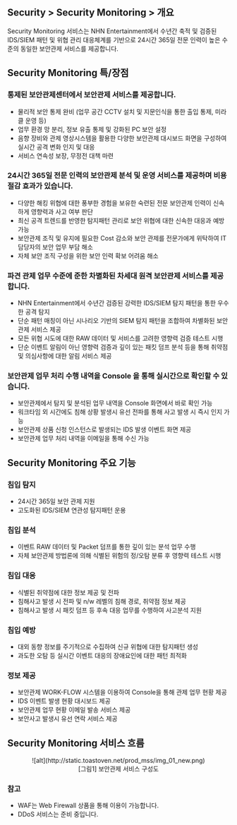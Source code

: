 ## Security > Security Monitoring > 개요

Security Monitoring 서비스는 NHN Entertainment에서 수년간 축적 및 검증된 IDS/SIEM 패턴 및 위협 관리 대응체계를 기반으로 24시간 365일 전문 인력이 높은 수준의 동일한 보안관제 서비스를 제공합니다.

## Security Monitoring 특/장점

### 통제된 보안관제센터에서 보안관제 서비스를 제공합니다.
- 물리적 보안 통제 완비 (업무 공간 CCTV 설치 및 지문인식을 통한 출입 통제, 미라클 운영 등)
- 업무 환경 망 분리, 정보 유출 통제 및 강화된 PC 보안 설정
- 음향 장비와 관제 영상시스템을 활용한 다양한 보안관제 대시보드 화면을 구성하여 실시간 공격 변화 인지 및 대응
- 서비스 연속성 보장, 무정전 대책 마련

### 24시간 365일 전문 인력의 보안관제 분석 및 운영 서비스를 제공하며 비용 절감 효과가 있습니다.
- 다양한 해킹 위협에 대한 풍부한 경험을 보유한 숙련된 전문 보안관제  인력이 신속하게 영향력과 사고 여부 판단
- 최신 공격 트렌드를 반영한 탐지패턴 관리로 보안 위협에 대한 신속한 대응과 예방 가능
- 보안관제 조직 및 유지에 필요한 Cost 감소와 보안 관제를 전문가에게 위탁하여 IT담당자의 보안 업무 부담 해소
- 자체 보안 조직 구성을 위한 보안 인력 확보 어려움 해소

### 파견 관제 업무 수준에 준한 차별화된 차세대 원격 보안관제 서비스를 제공합니다.
- NHN Entertainment에서 수년간 검증된 강력한 IDS/SIEM 탐지 패턴을 통한 우수한 공격 탐지
- 단순 패턴 매칭이 아닌 시나리오 기반의 SIEM 탐지 패턴을 조합하여 차별화된 보안관제 서비스 제공
- 모든 위협 시도에 대한 RAW 데이터 및 서비스를 고려한 영향력 검증 테스트 시행
- 단순 이벤트 알림이 아닌 영향력 검증과 깊이 있는 패킷 덤프 분석 등을 통해 취약점 및 의심사항에 대한 알림 서비스 제공

### 보안관제 업무 처리 수행 내역을 Console 을 통해 실시간으로 확인할 수 있습니다.
- 보안관제에서 탐지 및 분석된 업무 내역을 Console 화면에서 바로 확인 가능
- 워크타임 외 시간에도 침해 상황 발생시 유선 전파를 통해 사고 발생 시 즉시 인지 가능
- 보안관제 상품 신청 인스턴스로 발생되는 IDS 발생 이벤트 화면 제공
- 보안관제 업무 처리 내역을 이메일을 통해 수신 가능

## Security Monitoring 주요 기능

### 침입 탐지
- 24시간 365일 보안 관제 지원</li><li>고도화된 IDS/SIEM 연관성 탐지패턴 운용
### 침입 분석
- 이벤트 RAW 데이터 및 Packet 덤프를 통한 깊이 있는 분석 업무 수행
- 자체 보안관제 방법론에 의해 식별된 위험의 정/오탐 분류 후 영향력 테스트 시행
### 침입 대응
- 식별된 취약점에 대한 정보 제공 및 전파
- 침해사고 발생 시 전파 및 n/w 레벨의 침해 경로, 취약점 정보 제공
- 침해사고 발생 시 패킷 덤프 등 후속 대응 업무를 수행하여 사고분석 지원
### 침입 예방
- 대외 동향 정보를 주기적으로 수집하여 신규 위협에 대한 탐지패턴 생성
- 과도한 오탐 등 실시간 이벤트 대응의 장애요인에 대한 패턴 최적화
### 정보 제공
- 보안관제 WORK-FLOW 시스템을 이용하여 Console을 통해 관제 업무 현황 제공
- IDS 이벤트 발생 현황 대시보드 제공
- 보안관제 업무 현황 이메일 발송 서비스 제공
- 보안사고 발생시 유선 연락 서비스 제공

## Security Monitoring 서비스 흐름
<center>![alt](http://static.toastoven.net/prod_mss/img_01_new.png)</center>
<center>[그림1] 보안관제 서비스 구성도</center>

### 참고
* WAF는 Web Firewall 상품을 통해 이용이 가능합니다.
* DDoS 서비스는 준비 중입니다.
